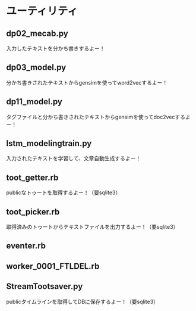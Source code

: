 # ユーティリティ

## dp02_mecab.py
入力したテキストを分かち書きするよー！

## dp03_model.py
分かち書きされたテキストからgensimを使ってword2vecするよー！

## dp11_model.py
タグファイルと分かち書きされたテキストからgensimを使ってdoc2vecするよー！

## lstm_modelingtrain.py
入力されたテキストを学習して、文章自動生成するよー！

## toot_getter.rb
publicなトゥートを取得するよー！（要sqlite3）

## toot_picker.rb
取得済みのトゥートからテキストファイルを出力するよー！（要sqlite3）

## eventer.rb
## worker_0001_FTLDEL.rb
## StreamTootsaver.py
publicタイムラインを取得してDBに保存するよー！（要sqlite3）
